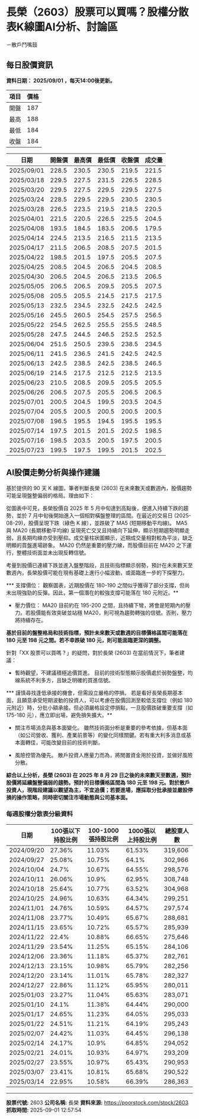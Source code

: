 # 長榮（2603）股票可以買嗎？股權分散表K線圖AI分析、討論區
－散戶鬥嘴鼓

## 每日股價資訊

**資料日期： 2025/09/01 ，每天14:00後更新。**

| 項目 | 價格 |
|------|------|
| 開盤 | 187 |
| 最高 | 188 |
| 最低 | 184 |
| 收盤 | 184 |

| 日期 | 開盤價 | 最高價 | 最低價 | 收盤價 | 成交量 |
|------|--------|--------|--------|--------|--------|
| 2025/09/01 | 228.5 | 230.5 | 230.5 | 219.5 | 221.5 |
| 2025/03/18 | 229.5 | 227.5 | 231.5 | 226.5 | 228.5 |
| 2025/03/20 | 229.5 | 227.5 | 229.5 | 229.5 | 227.5 |
| 2025/03/24 | 228.5 | 229.5 | 229.5 | 230.5 | 230.5 |
| 2025/03/28 | 226.5 | 223.5 | 219.5 | 218.5 | 220.5 |
| 2025/04/01 | 221.5 | 220.5 | 226.5 | 225.5 | 204.5 |
| 2025/04/08 | 193.5 | 184.5 | 183.5 | 206.5 | 179.5 |
| 2025/04/14 | 224.5 | 213.5 | 216.5 | 211.5 | 213.5 |
| 2025/04/17 | 211.5 | 206.5 | 208.5 | 207.5 | 201.5 |
| 2025/04/22 | 198.5 | 201.5 | 197.5 | 205.5 | 207.5 |
| 2025/04/25 | 208.5 | 204.5 | 206.5 | 204.5 | 208.5 |
| 2025/04/30 | 206.5 | 204.5 | 206.5 | 213.5 | 206.5 |
| 2025/05/05 | 206.5 | 206.5 | 209.5 | 205.5 | 207.5 |
| 2025/05/08 | 205.5 | 205.5 | 214.5 | 217.5 | 217.5 |
| 2025/05/13 | 232.5 | 234.5 | 232.5 | 242.5 | 242.5 |
| 2025/05/16 | 245.5 | 260.5 | 254.5 | 257.5 | 256.5 |
| 2025/05/22 | 254.5 | 262.5 | 255.5 | 255.5 | 248.5 |
| 2025/05/28 | 247.5 | 244.5 | 246.5 | 252.5 | 252.5 |
| 2025/06/04 | 251.5 | 250.5 | 239.5 | 238.5 | 234.5 |
| 2025/06/11 | 241.5 | 236.5 | 241.5 | 242.5 | 242.5 |
| 2025/06/13 | 242.5 | 238.5 | 242.5 | 238.5 | 246.5 |
| 2025/06/19 | 214.5 | 217.5 | 212.5 | 212.5 | 213.5 |
| 2025/06/23 | 210.5 | 208.5 | 209.5 | 205.5 | 205.5 |
| 2025/06/26 | 206.5 | 207.5 | 205.5 | 206.5 | 206.5 |
| 2025/07/01 | 200.5 | 204.5 | 199.5 | 203.5 | 204.5 |
| 2025/07/04 | 205.5 | 200.5 | 200.5 | 200.5 | 200.5 |
| 2025/07/08 | 196.5 | 195.5 | 194.5 | 195.5 | 195.5 |
| 2025/07/14 | 197.5 | 201.5 | 201.5 | 202.5 | 198.5 |
| 2025/07/16 | 198.5 | 203.5 | 200.5 | 197.5 | 200.5 |
| 2025/07/23 | 199.5 | 197.5 | 199.5 | 201.5 | 202.5 |

## AI股價走勢分析與操作建議

基於提供的 90 天 K 線圖，筆者判斷長榮 (2603) 在未來數天或數週內，股價趨勢可能呈現盤整偏弱的格局。理由如下：

從圖表中可見，長榮股價自 2025 年 5 月中旬達到高點後，便進入持續下跌的趨勢，並於 7 月中旬後開始進入一個相對橫盤整理的區間。在最近的交易日 (2025-08-29)，股價呈現下跌（綠色 K 線），並跌破了 MA5 (短期移動平均線)。 MA5 與 MA20 (長期移動平均線) 呈現死亡交叉且持續向下延伸，顯示短期趨勢明顯走弱，且長期均線亦受到壓抑。成交量柱狀圖顯示，近期成交量相對較為平淡，缺乏明顯的買盤進場跡象。 MA20 仍然是重要的壓力線，而股價目前在 MA20 之下運行，整體技術面並未出現反轉信號。

考量到股價已連續下跌並進入盤整階段，且技術指標顯示弱勢，預計在未來數天至數週內，長榮股價可能在現有基礎上進行小幅波動，或面臨進一步的下探壓力。

***   支撐價位： 觀察圖表，近期股價在 180-190 之間似乎獲得了部分支撐，但尚未出現強勁的反彈。因此，第一個潛在的較強支撐可能落在 180 元附近。**

*   壓力價位： MA20 目前約在 195-200 之間，且持續下彎，將會是短期內的壓力。若股價能有效突破並站穩 MA20，則可視為趨勢轉強的信號。否則，壓力將持續存在。

**基於目前的盤整格局和技術指標，預計未來數天或數週的目標價格區間可能落在 180 元至 198 元之間。若不幸跌破 180 元，則可能面臨更深的調整。**

針對「XX 股票可以買嗎？」的疑問，對於長榮 (2603) 在當前情況下，筆者建議：

*   暫時觀望，不建議積極追價買進。 目前的技術型態顯示股價處於弱勢盤整，均線系統不利多方，且缺乏明確的買進信號。

***   謹慎尋找逢低承接的機會，但需設立嚴格的停損。 若是看好長榮長期基本面，且願意承受短期波動的投資人，可以考慮在股價回測至較低支撐位（例如 180 元附近）時，分批小額承接。但必須嚴格設定停損點，一旦股價跌破重要支撐（如 175-180 元），應立即出場，避免損失擴大。**

*   關注市場消息與基本面變化。 雖然技術面分析是重要的參考依據，但基本面（如公司營收、獲利、產業前景等）的變化同樣關鍵。若有重大利多消息或基本面轉佳，可能改變目前的技術判斷。

*   風險控管為優先。 散戶投資人應量力而為，將閒置資金用於投資，並做好風險分散。

**綜合以上分析，長榮 (2603) 在 2025 年 8 月 29 日之後的未來數天至數週，預計股價將延續盤整偏弱的趨勢。預計的目標價格區間為 180 元至 198 元。對於散戶投資人，現階段建議以觀望為主，不宜追價；若要進場，應採取分批承接並嚴設停損的操作策略，同時密切關注市場動態與公司基本面。**

### 每週股權分散表分級資料

| 日期 | 100張以下持股比例 | 100-1000張持股比例 | 1000張以上持股比例 | 總股東人數 |
|------|-------------------|--------------------|--------------------|----------|
| 2024/09/20 | 27.36% | 11.03% | 61.53% | 319,606 |
| 2024/09/27 | 25.08% | 10.75% | 64.1% | 302,966 |
| 2024/10/04 | 24.7% | 10.67% | 64.55% | 298,576 |
| 2024/10/11 | 26.06% | 10.9% | 62.95% | 308,748 |
| 2024/10/18 | 25.64% | 10.77% | 63.52% | 304,968 |
| 2024/10/25 | 24.96% | 10.63% | 64.34% | 299,251 |
| 2024/11/01 | 24.76% | 10.59% | 64.57% | 297,574 |
| 2024/11/08 | 23.77% | 10.49% | 65.67% | 288,681 |
| 2024/11/15 | 23.65% | 10.72% | 65.57% | 285,939 |
| 2024/11/22 | 22.4% | 10.88% | 66.65% | 275,646 |
| 2024/11/29 | 23.54% | 11.25% | 65.15% | 284,106 |
| 2024/12/06 | 23.36% | 11.18% | 65.37% | 282,761 |
| 2024/12/13 | 23.15% | 10.98% | 65.79% | 282,256 |
| 2024/12/20 | 23.14% | 11.01% | 65.78% | 282,327 |
| 2024/12/27 | 22.86% | 11.12% | 65.95% | 280,011 |
| 2025/01/03 | 23.27% | 11.04% | 65.63% | 283,071 |
| 2025/01/10 | 24.1% | 11.38% | 64.44% | 290,000 |
| 2025/01/17 | 24.65% | 11.23% | 64.05% | 295,033 |
| 2025/01/22 | 24.51% | 11.21% | 64.19% | 295,243 |
| 2025/02/07 | 24.42% | 11.03% | 64.45% | 296,138 |
| 2025/02/14 | 24.17% | 10.9% | 64.85% | 294,052 |
| 2025/02/21 | 24.01% | 10.93% | 64.97% | 293,209 |
| 2025/02/27 | 23.55% | 10.97% | 65.43% | 290,953 |
| 2025/03/07 | 23.41% | 10.81% | 65.68% | 290,522 |
| 2025/03/14 | 22.95% | 10.58% | 66.39% | 286,363 |

---

**股票代號:** 2603
**公司名稱:** 長榮
**資料來源:** https://poorstock.com/stock/2603
**抓取時間:** 2025-09-01 12:57:54
